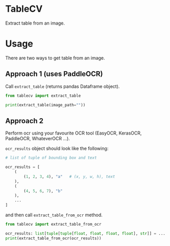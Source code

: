 # TableCV

Extract table from an image.

# Usage

There are two ways to get table from an image.

## Approach 1 (uses PaddleOCR)

Call `extract_table` (returns pandas Dataframe object).

```python
from tablecv import extract_table

print(extract_table(image_path=""))
```

## Approach 2

Perform ocr using your favourite OCR tool (EasyOCR, KerasOCR, PaddleOCR, WhateverOCR ...).

`ocr_results` object should look like the following:

```python
# list of tuple of bounding box and text

ocr_results = [
    (
        (1, 2, 3, 4), "a"   # (x, y, w, h), text
    ),
    (
        (4, 5, 6, 7), "b"
    ),
    ...
]
```

and then call `extract_table_from_ocr` method.

```python
from tablecv import extract_table_from_ocr

ocr_results: list[tuple[tuple[float, float, float, float], str]] = ...
print(extract_table_from_ocr(ocr_results))
```
